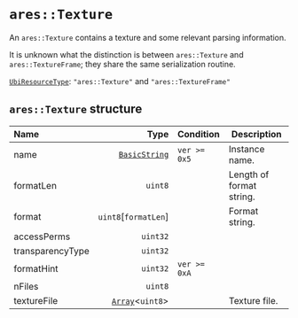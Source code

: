 # `ares::Texture`

An `ares::Texture` contains a texture and some relevant parsing information.

It is unknown what the distinction is between `ares::Texture` and `ares::TextureFrame`; they share the same serialization routine.

[`UbiResourceType`](./index.md#ubiresourcetype-string): `"ares::Texture"` and `"ares::TextureFrame"`

## `ares::Texture` structure

| Name | Type | Condition | Description |
| :-- | --: | :-- | --- |
| name | [`BasicString`](../base.md#basicstring-structure) | `ver >= 0x5` | Instance name. |
| formatLen | `uint8` |  | Length of format string. |
| format | `uint8`[`formatLen`] |  | Format string. |
| accessPerms | `uint32` |  |  |
| transparencyType | `uint32` |  |  |
| formatHint | `uint32` | `ver >= 0xA` |  |
| nFiles | `uint8` |  |  |
| textureFile | [`Array`](../base.md#arrayt-structure)<`uint8`> |  | Texture file. |
